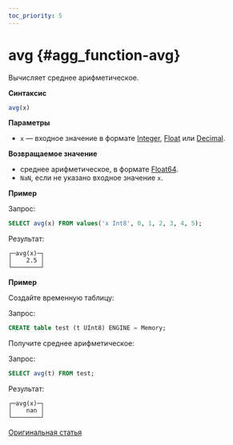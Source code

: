 ```yaml
---
toc_priority: 5
---
```


# avg {#agg_function-avg}

Вычисляет среднее арифметическое.

**Синтаксис**

``` sql
avg(x)
```

**Параметры**

-   `x` — входное значение в формате [Integer](../../../sql-reference/data-types/int-uint.md), [Float](../../../sql-reference/data-types/float.md) или [Decimal](../../../sql-reference/data-types/decimal.md).

**Возвращаемое значение**

-   среднее арифметическое, в формате [Float64](../../../sql-reference/data-types/float.md).
-   `NaN`, если не указано входное значение `x`.

**Пример**

Запрос:

``` sql
SELECT avg(x) FROM values('x Int8', 0, 1, 2, 3, 4, 5);
```

Результат:

``` text
┌─avg(x)─┐
│    2.5 │
└────────┘
```

**Пример**

Создайте временную таблицу:

Запрос:

``` sql
CREATE table test (t UInt8) ENGINE = Memory;
```

Получите среднее арифметическое:

Запрос:

``` sql
SELECT avg(t) FROM test;
```

Результат:

``` text
┌─avg(x)─┐
│    nan │
└────────┘
```

[Оригинальная статья](https://clickhouse.tech/docs/en/sql-reference/aggregate-functions/reference/avg/) <!--hide-->
